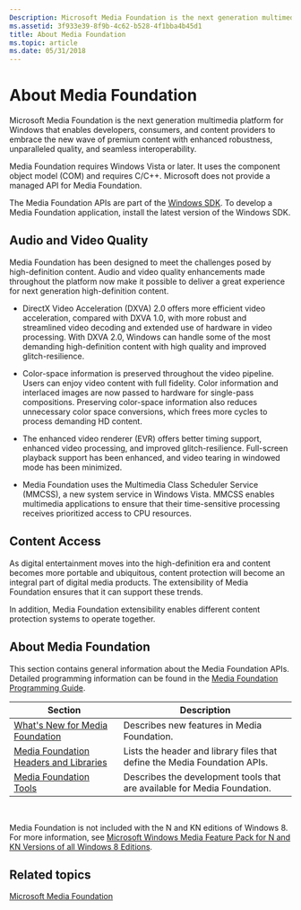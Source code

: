 ```yaml
---
Description: Microsoft Media Foundation is the next generation multimedia platform for Windows that enables developers, consumers, and content providers to embrace the new wave of premium content with enhanced robustness, unparalleled quality, and seamless interoperability.
ms.assetid: 3f933e39-8f9b-4c62-b528-4f1bba4b45d1
title: About Media Foundation
ms.topic: article
ms.date: 05/31/2018
---
```


# About Media Foundation

Microsoft Media Foundation is the next generation multimedia platform for Windows that enables developers, consumers, and content providers to embrace the new wave of premium content with enhanced robustness, unparalleled quality, and seamless interoperability.

Media Foundation requires Windows Vista or later. It uses the component object model (COM) and requires C/C++. Microsoft does not provide a managed API for Media Foundation.

The Media Foundation APIs are part of the [Windows SDK](https://msdn.microsoft.com/windowsvista/bb980924.aspx). To develop a Media Foundation application, install the latest version of the Windows SDK.

## Audio and Video Quality

Media Foundation has been designed to meet the challenges posed by high-definition content. Audio and video quality enhancements made throughout the platform now make it possible to deliver a great experience for next generation high-definition content.

-   DirectX Video Acceleration (DXVA) 2.0 offers more efficient video acceleration, compared with DXVA 1.0, with more robust and streamlined video decoding and extended use of hardware in video processing. With DXVA 2.0, Windows can handle some of the most demanding high-definition content with high quality and improved glitch-resilience.

-   Color-space information is preserved throughout the video pipeline. Users can enjoy video content with full fidelity. Color information and interlaced images are now passed to hardware for single-pass compositions. Preserving color-space information also reduces unnecessary color space conversions, which frees more cycles to process demanding HD content.
-   The enhanced video renderer (EVR) offers better timing support, enhanced video processing, and improved glitch-resilience. Full-screen playback support has been enhanced, and video tearing in windowed mode has been minimized.
-   Media Foundation uses the Multimedia Class Scheduler Service (MMCSS), a new system service in Windows Vista. MMCSS enables multimedia applications to ensure that their time-sensitive processing receives prioritized access to CPU resources.

## Content Access

As digital entertainment moves into the high-definition era and content becomes more portable and ubiquitous, content protection will become an integral part of digital media products. The extensibility of Media Foundation ensures that it can support these trends.

In addition, Media Foundation extensibility enables different content protection systems to operate together.

## About Media Foundation

This section contains general information about the Media Foundation APIs. Detailed programming information can be found in the [Media Foundation Programming Guide](media-foundation-programming-guide.md).



| Section                                                                              | Description                                                               |
|--------------------------------------------------------------------------------------|---------------------------------------------------------------------------|
| [What's New for Media Foundation](whats-new-for-media-foundation.md)                | Describes new features in Media Foundation.                               |
| [Media Foundation Headers and Libraries](media-foundation-headers-and-libraries.md) | Lists the header and library files that define the Media Foundation APIs. |
| [Media Foundation Tools](media-foundation-tools.md)                                 | Describes the development tools that are available for Media Foundation.  |



 

Media Foundation is not included with the N and KN editions of Windows 8. For more information, see [Microsoft Windows Media Feature Pack for N and KN Versions of all Windows 8 Editions](https://support.microsoft.com/kb/2703761).

## Related topics

<dl> <dt>

[Microsoft Media Foundation](microsoft-media-foundation-sdk.md)
</dt> </dl>

 

 



